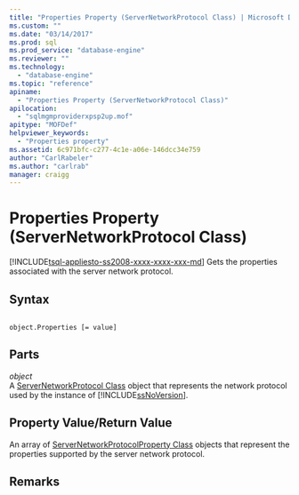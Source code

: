 ```yaml
---
title: "Properties Property (ServerNetworkProtocol Class) | Microsoft Docs"
ms.custom: ""
ms.date: "03/14/2017"
ms.prod: sql
ms.prod_service: "database-engine"
ms.reviewer: ""
ms.technology: 
  - "database-engine"
ms.topic: "reference"
apiname: 
  - "Properties Property (ServerNetworkProtocol Class)"
apilocation: 
  - "sqlmgmproviderxpsp2up.mof"
apitype: "MOFDef"
helpviewer_keywords: 
  - "Properties property"
ms.assetid: 6c971bfc-c277-4c1e-a06e-146dcc34e759
author: "CarlRabeler"
ms.author: "carlrab"
manager: craigg
---
```

# Properties Property (ServerNetworkProtocol Class)
[!INCLUDE[tsql-appliesto-ss2008-xxxx-xxxx-xxx-md](../../../includes/tsql-appliesto-ss2008-xxxx-xxxx-xxx-md.md)]
  Gets the properties associated with the server network protocol.  
  
## Syntax  
  
```  
  
object.Properties [= value]  
```  
  
## Parts  
 *object*  
 A [ServerNetworkProtocol Class](../../../relational-databases/wmi-provider-configuration-classes/servernetworkprotocol-class/servernetworkprotocol-class.md) object that represents the network protocol used by the instance of [!INCLUDE[ssNoVersion](../../../includes/ssnoversion-md.md)].  
  
## Property Value/Return Value  
 An array of [ServerNetworkProtocolProperty Class](../../../relational-databases/wmi-provider-configuration-classes/servernetworkprotocolproperty-class/servernetworkprotocolproperty-class.md) objects that represent the properties supported by the server network protocol.  
  
## Remarks  
  
